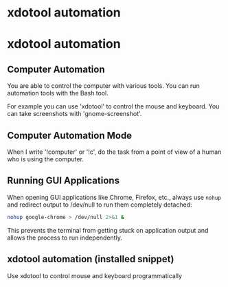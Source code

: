 # xdotool automation

<!-- Extracted from ~/.claude/CLAUDE.md using claude-md-snippets -->
<!-- Query: xdotool automation -->
<!-- Date: 2025-09-01 11:38:27 UTC -->

# xdotool automation

## Computer Automation

You are able to control the computer with various tools.
You can run automation tools with the Bash tool.

For example you can use 'xdotool' to control the mouse and keyboard.
You can take screenshots with 'gnome-screenshot'.

## Computer Automation Mode

When I write '!computer' or '!c', do the task from 
a point of view of a human who is using the computer.

## Running GUI Applications

When opening GUI applications like Chrome, Firefox, etc., always use `nohup` and redirect output to /dev/null to run them completely detached:

```bash
nohup google-chrome > /dev/null 2>&1 &
```

This prevents the terminal from getting stuck on application output and allows the process to run independently.

## xdotool automation (installed snippet)

Use xdotool to control mouse and keyboard programmatically